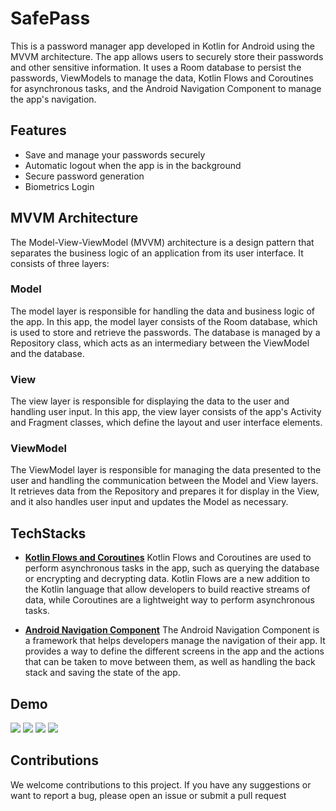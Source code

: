 # SafePass
This is a password manager app developed in Kotlin for Android using the MVVM architecture. The app allows users to securely store their passwords and other sensitive information. It uses a Room database to persist the passwords, ViewModels to manage the data, Kotlin Flows and Coroutines for asynchronous tasks, and the Android Navigation Component to manage the app's navigation.

## Features
  - Save and manage your passwords securely
  - Automatic logout when the app is in the background
  - Secure password generation
  - Biometrics Login

## MVVM Architecture
The Model-View-ViewModel (MVVM) architecture is a design pattern that separates the business logic of an application from its user interface. It consists of three layers:

### Model
The model layer is responsible for handling the data and business logic of the app. In this app, the model layer consists of the Room database, which is used to store and retrieve the passwords. The database is managed by a Repository class, which acts as an intermediary between the ViewModel and the database.

### View
The view layer is responsible for displaying the data to the user and handling user input. In this app, the view layer consists of the app's Activity and Fragment classes, which define the layout and user interface elements.

### ViewModel
The ViewModel layer is responsible for managing the data presented to the user and handling the communication between the Model and View layers. It retrieves data from the Repository and prepares it for display in the View, and it also handles user input and updates the Model as necessary.

## TechStacks
  - [**Kotlin Flows and Coroutines**](https://kotlinlang.org/docs/reference/coroutines-overview.html)
    Kotlin Flows and Coroutines are used to perform asynchronous tasks in the app, such as querying the database or encrypting and decrypting data. Kotlin Flows are a new addition to the Kotlin language that allow developers to build reactive streams of data, while Coroutines are a lightweight way to perform asynchronous tasks.
   
  - [**Android Navigation Component**](https://developer.android.com/guide/navigation)
    The Android Navigation Component is a framework that helps developers manage the navigation of their app. It provides a way to define the different screens in the app and the actions that can be taken to move between them, as well as handling the back stack and saving the state of the app.
    
## Demo    
![](screenshots/Screenshot1.png)
![](screenshots/Screenshot2.png)
![](screenshots/Screenshot3.png)
![](screenshots/Screenshot4.png)


## Contributions
We welcome contributions to this project. If you have any suggestions or want to report a bug, please open an issue or submit a pull request

